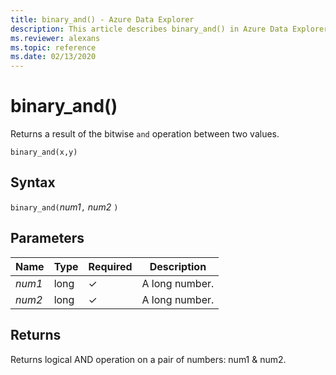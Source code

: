 ```yaml
---
title: binary_and() - Azure Data Explorer
description: This article describes binary_and() in Azure Data Explorer.
ms.reviewer: alexans
ms.topic: reference
ms.date: 02/13/2020
---
```

# binary_and()

Returns a result of the bitwise `and` operation between two values.

```kusto
binary_and(x,y)
```

## Syntax

`binary_and(`*num1*`,` *num2* `)`

## Parameters

| Name | Type | Required | Description |
|--|--|--|--|
| *num1* | long | &check; | A long number. |
| *num2* | long | &check; | A long number. |

## Returns

Returns logical AND operation on a pair of numbers: num1 & num2.
